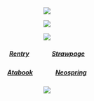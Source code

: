 ⠀<div align="center">
![](https://files.catbox.moe/ow1skg.png)

![](https://komarev.com/ghpvc/?username=Greedism&color=f9f5d0&style=plastic&label=Visitors&base=2990)


![](https://files.catbox.moe/zkquhm.png)
##### [Rentry](https://rentry.co/FujiwaranoMoku)ㅤㅤㅤㅤ[Strawpage](https://medangel.straw.page/)
##### [Atabook](https://xigeris.atabook.org/)ㅤㅤㅤㅤ[Neospring](https://neospring.org/@p.ai.nter/_app/warning)
![](https://files.catbox.moe/ha6wpx.png)
